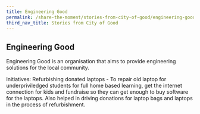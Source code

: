 ```yaml
---
title: Engineering Good
permalink: /share-the-moment/stories-from-city-of-good/engineering-good
third_nav_title: Stories from City of Good
---
```


## Engineering Good

Engineering Good is an organisation that aims to provide engineering solutions for the local community.

Initiatives: Refurbishing donated laptops - To repair old laptop for underpriviledged students for full home based learning, get the internet connection for kids and fundraise so they can get enough to buy software for the laptops. Also helped in driving donations for laptop bags and laptops in the
process of refurbishment.
